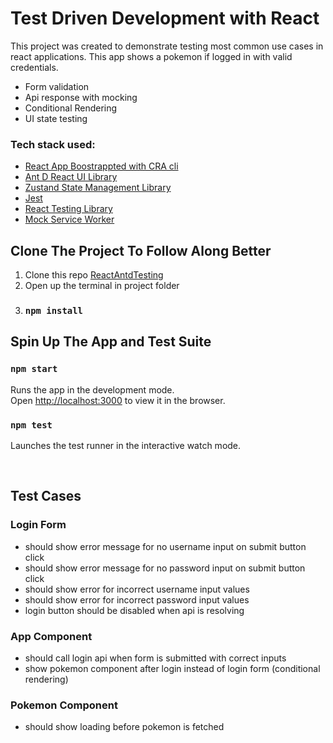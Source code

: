 # Test Driven Development with React

This project was created to demonstrate testing most common use cases in react applications. This app shows a pokemon if logged in with valid credentials.

- Form validation
- Api response with mocking
- Conditional Rendering
- UI state testing

### Tech stack used:

- [React App Boostrappted with CRA cli](https://reactjs.org/docs/create-a-new-react-app.html)
- [Ant D React UI Library](https://ant.design/docs/react/introduce)
- [Zustand State Management Library](https://docs.pmnd.rs/zustand/getting-started/introduction)
- [Jest](https://jestjs.io/)
- [React Testing Library](https://testing-library.com/docs/)
- [Mock Service Worker](https://mswjs.io/)

## Clone The Project To Follow Along Better

1.  Clone this repo [ReactAntdTesting](https://github.com/DipeshGod/react_testing_antd.git)
2.  Open up the terminal in project folder
3.  ### `npm install`

## Spin Up The App and Test Suite

### `npm start`

Runs the app in the development mode.\
Open [http://localhost:3000](http://localhost:3000) to view it in the browser.

### `npm test`

Launches the test runner in the interactive watch mode.

<br>

## Test Cases

### Login Form

- should show error message for no username input on submit button click
- should show error message for no password input on submit button click
- should show error for incorrect username input values
- should show error for incorrect password input values
- login button should be disabled when api is resolving

### App Component

- should call login api when form is submitted with correct inputs
- show pokemon component after login instead of login form (conditional rendering)

### Pokemon Component

- should show loading before pokemon is fetched
